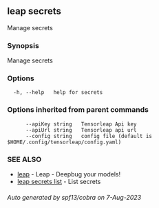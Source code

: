 ## leap secrets

Manage secrets

### Synopsis

Manage secrets

### Options

```
  -h, --help   help for secrets
```

### Options inherited from parent commands

```
      --apiKey string   Tensorleap Api key
      --apiUrl string   Tensorleap api url
      --config string   config file (default is $HOME/.config/tensorleap/config.yaml)
```

### SEE ALSO

* [leap](leap.md)	 - Leap - Deepbug your models!
* [leap secrets list](leap_secrets_list.md)	 - List secrets

###### Auto generated by spf13/cobra on 7-Aug-2023
